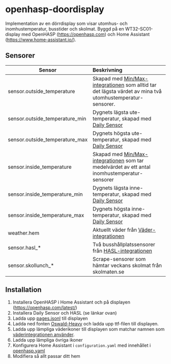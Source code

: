 # openhasp-doordisplay

Implementation av en dörrdisplay som visar utomhus- och inomhustemperatur, busstider och skolmat. Byggd på en WT32-SC01-display med OpenHASP (https://openhasp.com) och Home Assistant (https://www.home-assistant.io/).

## Sensorer
| Sensor        | Beskrivning |
| ------------- |:-----|
| sensor.outside_temperature | Skapad med [Min/Max-integrationen](https://www.home-assistant.io/integrations/min_max/) som alltid tar det lägsta värdet av mina två utomhustemperatur-sensorer. |
| sensor.outside_temperature_min | Dygnets lägsta ute-temperatur, skapad med [Daily Sensor](https://github.com/jeroenterheerdt/HADailySensor) |
| sensor.outside_temperature_max | Dygnets högsta ute-temperatur, skapad med [Daily Sensor](https://github.com/jeroenterheerdt/HADailySensor) |
| sensor.inside_temperature | Skapad med [Min/Max-integrationen](https://www.home-assistant.io/integrations/min_max/) som tar medelvärdet av ett antal inomhustemperatur-sensorer|
| sensor.inside_temperature_min | Dygnets lägsta inne-temperatur, skapad med [Daily Sensor](https://github.com/jeroenterheerdt/HADailySensor) |
| sensor.inside_temperature_max | Dygnets högsta inne-temperatur, skapad med [Daily Sensor](https://github.com/jeroenterheerdt/HADailySensor) |
| weather.hem | Aktuellt väder från [Väder-integrationen](https://www.home-assistant.io/integrations/weather/) |
| sensor.hasl_* | Två busshållplatssensorer från [HASL-integrationen](https://github.com/hasl-sensor/integration) |
| sensor.skollunch_* | Scrape-sensorer som hämtar veckans skolmat från skolmaten.se |

## Installation 
1. Installera OpenHASP i Home Assistant och på displayen (https://openhasp.com/latest/)
2. Installera Daily Sensor och HASL (se länkar ovan)
3. Ladda upp [pages.jsonl](pages.jsonl) till displayen
4. Ladda ned fonten [Oswald-Heavy](https://www.dafontfree.net/oswald-heavy/f92294.htm) och ladda upp ttf-filen till displayen.
5. Ladda upp lämpliga väderikoner till displayen som matchar namnen som [väderintegrationen använder](https://www.home-assistant.io/integrations/weather/#condition-mapping).
6. Ladda upp lämpliga övriga ikoner
7. Konfigurera Home Assistant i `configuration.yaml` med innehållet i [openhasp.yaml](openhasp.yaml)
8. Modifiera så allt passar ditt hem
